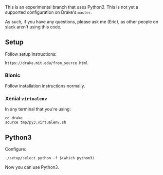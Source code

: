 This is an experimental branch that uses Python3. This is not yet
a supported configuration on Drake's `master`.

As such, if you have any questions, please ask me (Eric), as other people on
slack aren't using this code.

## Setup

Follow setup instructions:

    https://drake.mit.edu/from_source.html

### Bionic

Follow installation instructions normally.

### Xenial `virtualenv`

In any terminal that you're using:

    cd drake
    source tmp/py3.virtualenv.sh

## Python3

Configure:

    ./setup/select_python -f $(which python3)

Now you can use Python3.
